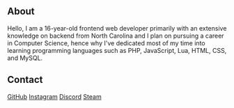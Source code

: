 ## About

Hello, I am a 16-year-old frontend web developer primarily with an extensive knowledge on backend from North Carolina and I plan on pursuing a career in Computer Science, hence why I've dedicated most of my time into learning programming languages such as PHP, JavaScript, Lua, HTML, CSS, and MySQL.

## Contact

[GitHub](https://github.com/BanksThaDaddy)
[Instagram](https://instagram.com/BanksThaDaddy)
[Discord](https://discord.bio/p/banks)
[Steam](https://steamcommunity.com/id/BanksThaDaddy/)
